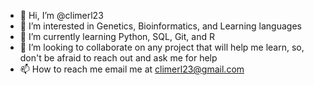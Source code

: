 - 👋 Hi, I’m @climerl23
- 👀 I’m interested in Genetics, Bioinformatics, and Learning languages
- 🌱 I’m currently learning Python, SQL, Git, and R
- 💞️ I’m looking to collaborate on any project that will help me learn, so, don't be afraid to reach out and ask me for help
- 📫 How to reach me email me at climerl23@gmail.com

<!---
climerl23/climerl23 is a ✨ special ✨ repository because its `README.md` (this file) appears on your GitHub profile.
You can click the Preview link to take a look at your changes.
--->

